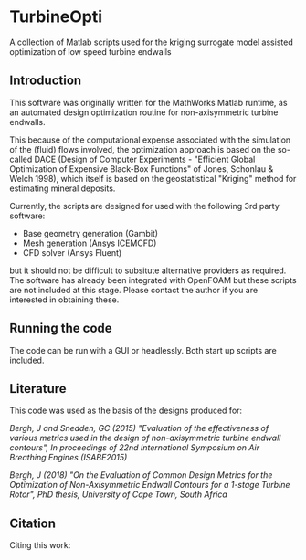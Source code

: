 # TurbineOpti
A collection of Matlab scripts used for the kriging surrogate model assisted optimization of low speed turbine endwalls

## Introduction
This software was originally written for the MathWorks Matlab runtime, as an automated design optimization routine for non-axisymmetric turbine endwalls. 

This because of the computational expense associated with the simulation of the (fluid) flows involved, the optimization approach is based on the so-called DACE (Design of Computer Experiments - "Efficient Global Optimization of Expensive Black-Box Functions" of Jones, Schonlau & Welch 1998), which itself is based on the geostatistical "Kriging" method for estimating mineral deposits. 

Currently, the scripts are designed for used with the following 3rd party software:

* Base geometry generation (Gambit)
* Mesh generation (Ansys ICEMCFD)
* CFD solver (Ansys Fluent)

but it should not be difficult to subsitute alternative providers as required. The software has already been integrated with OpenFOAM but these scripts are not included at this stage. Please contact the author if you are interested in obtaining these. 

## Running the code
The code can be run with a GUI or headlessly. Both start up scripts are included. 

## Literature
This code was used as the basis of the designs produced for:

_Bergh, J and Snedden, GC (2015) "Evaluation of the effectiveness of various metrics used in the design of non-axisymmetric turbine endwall contours", In proceedings of 22nd International Symposium on Air Breathing Engines (ISABE2015)_

_Bergh, J (2018) "On the Evaluation of Common Design Metrics for the Optimization of Non-Axisymmetric Endwall Contours for a 1-stage Turbine Rotor", PhD thesis, University of Cape Town, South Africa_


## Citation
Citing this work:
